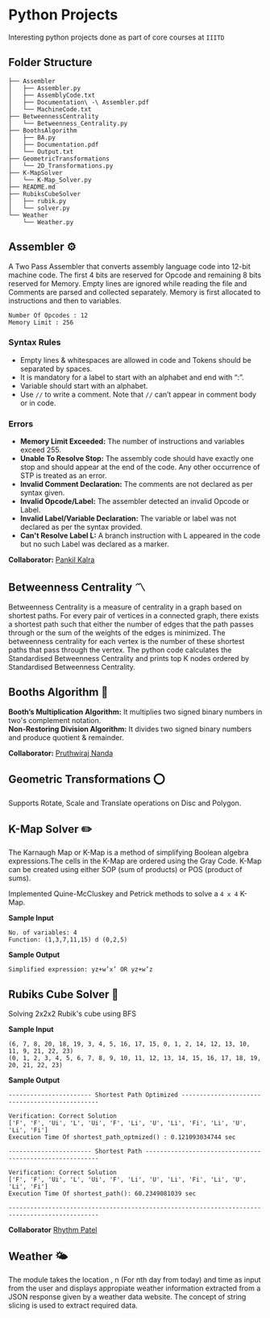 # Python Projects

Interesting python projects done as part of core courses at `IIITD`

## Folder Structure  

```
├── Assembler
│   ├── Assembler.py
│   ├── AssemblyCode.txt
│   ├── Documentation\ -\ Assembler.pdf
│   └── MachineCode.txt
├── BetweennessCentrality
│   └── Betweenness_Centrality.py
├── BoothsAlgorithm
│   ├── BA.py
│   ├── Documentation.pdf
│   └── Output.txt
├── GeometricTransformations
│   └── 2D_Transformations.py
├── K-MapSolver
│   └── K-Map_Solver.py
├── README.md
├── RubiksCubeSolver
│   ├── rubik.py
│   └── solver.py
└── Weather
    └── Weather.py
```

## Assembler :gear:

A Two Pass Assembler that converts assembly language code into 12-bit machine code. The first 4 bits are reserved for Opcode and remaining 8 bits reserved for Memory. Empty lines are ignored while reading the file and Comments are parsed and collected separately. Memory is first allocated to instructions and then to variables.

```
Number Of Opcodes : 12 
Memory Limit : 256
```

### Syntax Rules

- Empty lines & whitespaces are allowed in code and Tokens should be separated by spaces.
- It is mandatory for a label to start with an alphabet and end with “:”.
- Variable should start with an alphabet.
- Use `//` to write a comment. Note that `//` can’t appear in comment body or in code.

### Errors   

- **Memory Limit Exceeded:** The number of instructions and variables exceed 255.
- **Unable To Resolve Stop:** The assembly code should have exactly one stop and should appear at the end of the code. Any other occurrence of STP is treated as an error.
- **Invalid Comment Declaration:** The comments are not declared as per syntax given.
- **Invalid Opcode/Label:** The assembler detected an invalid Opcode or Label.
- **Invalid Label/Variable Declaration:** The variable or label was not declared as per the syntax provided.
- **Can't Resolve Label L:** A branch instruction with L appeared in the code but no such Label was declared as a marker.

**Collaborator:** [Pankil Kalra](https://github.com/pankilkalra)

## Betweenness Centrality :part_alternation_mark:
Betweenness Centrality is a measure of centrality in a graph based on shortest paths. For every pair of vertices in a connected graph, there exists a shortest path such that either the number of edges that the path passes through or the sum of the weights of the edges is minimized. The betweenness centrality for each vertex is the number of these shortest paths that pass through the vertex. The python code calculates the Standardised Betweenness Centrality and prints top K nodes ordered by Standardised Betweenness Centrality.

## Booths Algorithm :memo:

**Booth’s Multiplication Algorithm:** It multiplies two signed binary numbers in two's complement notation.   
**Non-Restoring Division Algorithm:** It divides two signed binary numbers and produce quotient & remainder.

**Collaborator:** [Pruthwiraj Nanda](https://github.com/pruthwi07) 

## Geometric Transformations :o:

Supports Rotate, Scale and Translate operations on Disc and Polygon.

## K-Map Solver :pencil2:

The Karnaugh Map or K-Map is a method of simplifying Boolean algebra expressions.The cells in the K-Map are ordered using the Gray Code. K-Map can be created using either SOP (sum of products) or POS (product of sums).

Implemented Quine-McCluskey and Petrick methods to solve a `4 x 4` K-Map.

**Sample Input**
```
No. of variables: 4
Function: (1,3,7,11,15) d (0,2,5) 
```
**Sample Output**
```
Simplified expression: yz+w’x’ OR yz+w’z
```

## Rubiks Cube Solver :wrench:

Solving 2x2x2 Rubik's cube using BFS

**Sample Input**
```
(6, 7, 8, 20, 18, 19, 3, 4, 5, 16, 17, 15, 0, 1, 2, 14, 12, 13, 10, 11, 9, 21, 22, 23)
(0, 1, 2, 3, 4, 5, 6, 7, 8, 9, 10, 11, 12, 13, 14, 15, 16, 17, 18, 19, 20, 21, 22, 23)
```
**Sample Output**
```
----------------------- Shortest Path Optimized -----------------------------------------------

Verification: Correct Solution
['F', 'F', 'Ui', 'L', 'Ui', 'F', 'Li', 'U', 'Li', 'Fi', 'Li', 'U', 'Li', 'Fi']
Execution Time Of shortest_path_optmized() : 0.121093034744 sec

----------------------- Shortest Path ---------------------------------------------------------

Verification: Correct Solution
['F', 'F', 'Ui', 'L', 'Ui', 'F', 'Li', 'U', 'Li', 'Fi', 'Li', 'U', 'Li', 'Fi']
Execution Time Of shortest_path(): 60.2349081039 sec

-----------------------------------------------------------------------------------------------
```
**Collaborator** [Rhythm Patel](https://github.com/rhythm-patel)

## Weather :sun_behind_small_cloud:
The module takes the location , n (For nth day from today) and time as input from the user and displays
appropiate weather information extracted from a JSON response given by a weather data website.
The concept of string slicing is used to extract required data.
